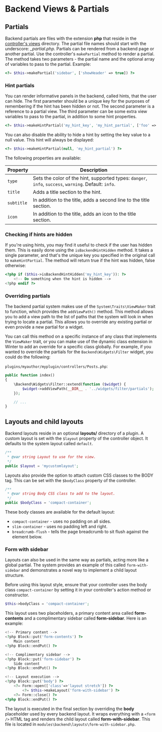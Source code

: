 # Backend Views & Partials

## Partials

Backend partials are files with the extension **php** that reside in the [controller's views](controllers-ajax#introduction) directory. The partial file names should start with the underscore: *_partial.php*. Partials can be rendered from a backend page or another partial. Use the controller's `makePartial` method to render a partial. The method takes two parameters - the partial name and the optional array of variables to pass to the partial. Example:

```php
<?= $this->makePartial('sidebar', ['showHeader' => true]) ?>
```

### Hint partials

You can render informative panels in the backend, called hints, that the user can hide. The first parameter should be a unique key for the purposes of remembering if the hint has been hidden or not. The second parameter is a reference to a partial view. The third parameter can be some extra view variables to pass to the partial, in addition to some hint properties.

```php
<?= $this->makeHintPartial('my_hint_key', 'my_hint_partial', ['foo' => 'bar']) ?>
```

You can also disable the ability to hide a hint by setting the key value to a null value. This hint will always be displayed:

```php
<?= $this->makeHintPartial(null, 'my_hint_partial') ?>
```

The following properties are available:

Property | Description
------------- | -------------
`type` | Sets the color of the hint, supported types: `danger`, `info`, `success`, `warning`. Default: `info`.
`title` | Adds a title section to the hint.
`subtitle` | In addition to the title, adds a second line to the title section.
`icon` | In addition to the title, adds an icon to the title section.

### Checking if hints are hidden

If you're using hints, you may find it useful to check if the user has hidden them. This is easily done using the `isBackendHintHidden` method. It takes a single parameter, and that's the unique key you specified in the original call to `makeHintPartial`. The method will return true if the hint was hidden, false otherwise:

```php
<?php if ($this->isBackendHintHidden('my_hint_key')): ?>
    <!-- Do something when the hint is hidden -->
<?php endif ?>
```

### Overriding partials

The backend partial system makes use of the `System\Traits\ViewMaker` trait to function, which provides the `addViewPath()` method. This method allows you to add a view path to the list of paths that the system will look in when trying to locate a partial. This allows you to override any existing partial or even provide a new partial for a widget.

You can call this method on a specific instance of any class that implements the `ViewMaker` trait, or you can make use of the dynamic class extension in Winter to add an override for a specific class globally. For example, if you wanted to override the partials for the `Backend\Widgets\Filter` widget, you could do the following:

`plugins/myauthor/myplugin/controllers/Posts.php`:
```php
public function index()
{
    \Backend\Widgets\Filter::extend(function ($widget) {
        $widget->addViewPath(__DIR__ . '../widgets/filter/partials');
    });

    // ...
}
```

## Layouts and child layouts

Backend layouts reside in an optional **layouts/** directory of a plugin. A custom layout is set with the `$layout` property of the controller object. It defaults to the system layout called  `default`.

```php
/**
 * @var string Layout to use for the view.
 */
public $layout = 'mycustomlayout';
```

Layouts also provide the option to attach custom CSS classes to the BODY tag. This can be set with the `$bodyClass` property of the controller.

```php
/**
 * @var string Body CSS class to add to the layout.
 */
public $bodyClass = 'compact-container';
```

These body classes are available for the default layout:

- `compact-container` - uses no padding on all sides.
- `slim-container` - uses no padding left and right.
- `breadcrumb-flush` - tells the page breadcrumb to sit flush against the element below.

### Form with sidebar

Layouts can also be used in the same way as partials, acting more like a global partial. The system provides an example of this called `form-with-sidebar` and demonstrates a novel way to implement a child layout structure.

Before using this layout style, ensure that your controller uses the body class `compact-container` by setting it in your controller's action method or constructor.

```php
$this->bodyClass = 'compact-container';
```

This layout uses two placeholders, a primary content area called **form-contents** and a complimentary sidebar called **form-sidebar**. Here is an example:

```php
<!-- Primary content -->
<?php Block::put('form-contents') ?>
    Main content
<?php Block::endPut() ?>

<!-- Complimentary sidebar -->
<?php Block::put('form-sidebar') ?>
    Side content
<?php Block::endPut() ?>

<!-- Layout execution -->
<?php Block::put('body') ?>
    <?= Form::open(['class'=>'layout stretch']) ?>
        <?= $this->makeLayout('form-with-sidebar') ?>
    <?= Form::close() ?>
<?php Block::endPut() ?>
```

The layout is executed in the final section by overriding the **body** placeholder used by every backend layout. It wraps everything with a `<form />` HTML tag and renders the child layout called **form-with-sidebar**. This file is located in `modules\backend\layouts\form-with-sidebar.php`.
